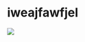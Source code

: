 # iweajfawfjel


<img src="https://www.denofgeek.com/wp-content/uploads/2018/02/annihilation.jpg?resize=768%2C432/">